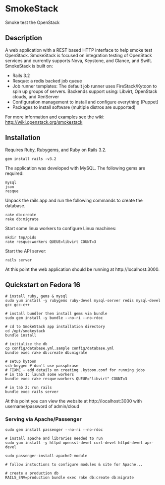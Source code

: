 # SmokeStack

Smoke test the OpenStack

## Description

A web application with a REST based HTTP interface to help smoke test OpenStack. SmokeStack is focused on integration testing of OpenStack services and currently supports Nova, Keystone, and Glance, and Swift. SmokeStack is built on:

* Rails 3.2
* Resque: a redis backed job queue
* Job runner templates: The default job runner uses FireStack/Kytoon to spin up groups of servers. Backends support using: Libvirt, OpenStack clouds, and XenServer
* Configuration management to install and configure everything (Puppet)
* Packages to install software (multiple distros are supported)

For more information and examples see the wiki: http://wiki.openstack.org/smokestack

## Installation

Requires Ruby, Rubygems, and Ruby on Rails 3.2.

    gem install rails -v3.2

The application was developed with MySQL. The following gems are required:

    mysql
    json
    resque

Unpack the rails app and run the following commands to create the database.

    rake db:create
    rake db:migrate

Start some linux workers to configure Linux machines:

    mkdir tmp/pids
    rake resque:workers QUEUE=libvirt COUNT=3

Start the API server:

    rails server

At this point the web application should be running at http://localhost:3000.

## Quickstart on Fedora 16

    # install ruby, gems & mysql
    sudo yum install -y rubygems ruby-devel mysql-server redis mysql-devel gcc gcc-c++

    # install bundler then install gems via bundle
    sudo gem install -y bundle --no-ri --no-rdoc

    # cd to SmokeStack app installation directory
    cd /opt/smokestack
    bundle install

    # initialize the db
    cp config/database.yml.sample config/database.yml
    bundle exec rake db:create db:migrate

    # setup kytoon
    ssh-keygen # don't use passphrase
    # FIXME - add details on creating .kytoon.conf for running jobs
    # in tab 1: launch some workers
    bundle exec rake resque:workers QUEUE="libvirt" COUNT=3

    # in tab 2: run rails
    bundle exec rails server

At this point you can view the website at http://localhost:3000 with
username/password of admin/cloud

### Serving via Apache/Passenger

    sudo gem install passenger --no-ri --no-rdoc

    # install apache and libraries needed to run
    sudo yum install -y httpd openssl-devel curl-devel httpd-devel apr-devel

    sudo passenger-install-apache2-module

    # follow instuctions to configure modules & site for Apache...

    # create a production db 
    RAILS_ENV=production bundle exec rake db:create db:migrate
